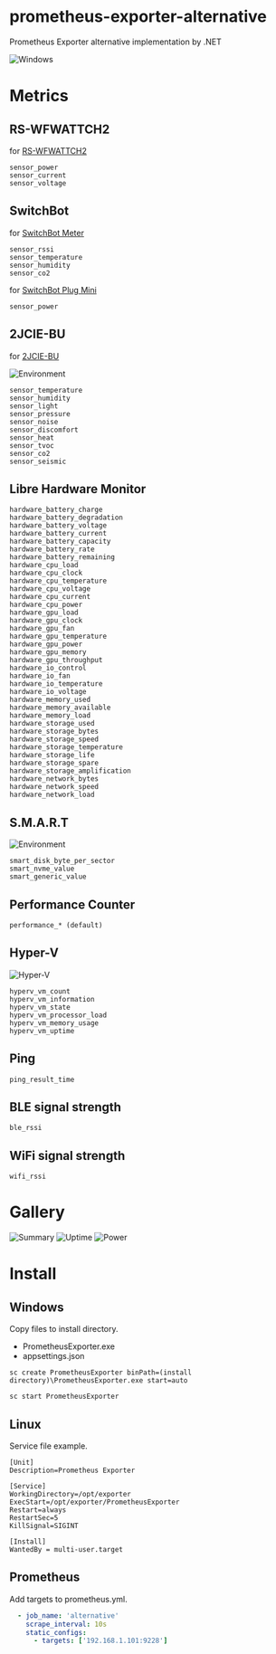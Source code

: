 # prometheus-exporter-alternative

Prometheus Exporter alternative implementation by .NET

![Windows](https://github.com/usausa/prometheus-exporter-alternative/blob/main/Document/windows.png)

# Metrics

## RS-WFWATTCH2

for [RS-WFWATTCH2](https://www.ratocsystems.com/products/sensor/watt/rswfwattch2/)

```
sensor_power
sensor_current
sensor_voltage
```

## SwitchBot

for [SwitchBot Meter](https://www.switchbot.jp/products/switchbot-meter)

```
sensor_rssi
sensor_temperature
sensor_humidity
sensor_co2
```

for [SwitchBot Plug Mini](https://www.switchbot.jp/products/switchbot-plug-mini)

```
sensor_power
```

## 2JCIE-BU

for [2JCIE-BU](https://www.fa.omron.co.jp/products/family/3724/lineup.html)

![Environment](https://github.com/usausa/prometheus-exporter-alternative/blob/main/Document/environment.png)

```
sensor_temperature
sensor_humidity
sensor_light
sensor_pressure
sensor_noise
sensor_discomfort
sensor_heat
sensor_tvoc
sensor_co2
sensor_seismic
```

## Libre Hardware Monitor

```
hardware_battery_charge
hardware_battery_degradation
hardware_battery_voltage
hardware_battery_current
hardware_battery_capacity
hardware_battery_rate
hardware_battery_remaining
hardware_cpu_load
hardware_cpu_clock
hardware_cpu_temperature
hardware_cpu_voltage
hardware_cpu_current
hardware_cpu_power
hardware_gpu_load
hardware_gpu_clock
hardware_gpu_fan
hardware_gpu_temperature
hardware_gpu_power
hardware_gpu_memory
hardware_gpu_throughput
hardware_io_control
hardware_io_fan
hardware_io_temperature
hardware_io_voltage
hardware_memory_used
hardware_memory_available
hardware_memory_load
hardware_storage_used
hardware_storage_bytes
hardware_storage_speed
hardware_storage_temperature
hardware_storage_life
hardware_storage_spare
hardware_storage_amplification
hardware_network_bytes
hardware_network_speed
hardware_network_load
```

## S.M.A.R.T

![Environment](https://github.com/usausa/prometheus-exporter-alternative/blob/main/Document/smart.png)

```
smart_disk_byte_per_sector
smart_nvme_value
smart_generic_value
```

## Performance Counter

```
performance_* (default)
```

## Hyper-V

![Hyper-V](https://github.com/usausa/prometheus-exporter-alternative/blob/main/Document/hyperv.png)

```
hyperv_vm_count
hyperv_vm_information
hyperv_vm_state
hyperv_vm_processor_load
hyperv_vm_memory_usage
hyperv_vm_uptime
```

## Ping

```
ping_result_time
```

## BLE signal strength


```
ble_rssi
```

## WiFi signal strength

```
wifi_rssi
```

# Gallery

![Summary](https://github.com/usausa/prometheus-exporter-alternative/blob/main/Document/summary.png)
![Uptime](https://github.com/usausa/prometheus-exporter-alternative/blob/main/Document/uptime.png)
![Power](https://github.com/usausa/prometheus-exporter-alternative/blob/main/Document/power.png)

# Install

## Windows

Copy files to install directory.

* PrometheusExporter.exe
* appsettings.json

```
sc create PrometheusExporter binPath=(install directory)\PrometheusExporter.exe start=auto
```

```
sc start PrometheusExporter
```

## Linux

Service file example.

```
[Unit]
Description=Prometheus Exporter

[Service]
WorkingDirectory=/opt/exporter
ExecStart=/opt/exporter/PrometheusExporter
Restart=always
RestartSec=5
KillSignal=SIGINT

[Install]
WantedBy = multi-user.target
```

## Prometheus

Add targets to prometheus.yml.

```yaml
  - job_name: 'alternative'
    scrape_interval: 10s
    static_configs:
      - targets: ['192.168.1.101:9228']
```
